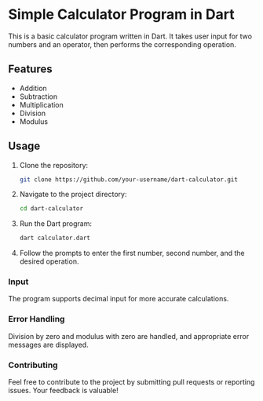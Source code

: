 # Simple Calculator Program in Dart

This is a basic calculator program written in Dart. It takes user input for two numbers and an operator, then performs the corresponding operation.

## Features

- Addition
- Subtraction
- Multiplication
- Division
- Modulus

## Usage

1. Clone the repository:

   ```bash
   git clone https://github.com/your-username/dart-calculator.git

2. Navigate to the project directory:

    ```bash
    cd dart-calculator
    ```

3. Run the Dart program:

    ```bash
    dart calculator.dart
    ```

4. Follow the prompts to enter the first number, second number, and the desired operation.

### Input

The program supports decimal input for more accurate calculations.

### Error Handling

Division by zero and modulus with zero are handled, and appropriate error messages are displayed.
### Contributing

Feel free to contribute to the project by submitting pull requests or reporting issues. Your feedback is valuable!
